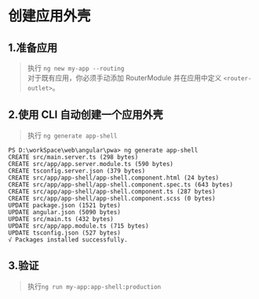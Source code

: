 # 创建应用外壳
## 1.准备应用
> 执行 ```ng new my-app --routing```  
> 对于既有应用，你必须手动添加 RouterModule 并在应用中定义 ```<router-outlet>```。
## 2.使用 CLI 自动创建一个应用外壳
> 执行 ```ng generate app-shell```
```
PS D:\workSpace\web\angular\pwa> ng generate app-shell
CREATE src/main.server.ts (298 bytes)
CREATE src/app/app.server.module.ts (590 bytes)
CREATE tsconfig.server.json (379 bytes)
CREATE src/app/app-shell/app-shell.component.html (24 bytes)
CREATE src/app/app-shell/app-shell.component.spec.ts (643 bytes)
CREATE src/app/app-shell/app-shell.component.ts (287 bytes)
CREATE src/app/app-shell/app-shell.component.scss (0 bytes)
UPDATE package.json (1521 bytes)
UPDATE angular.json (5090 bytes)
UPDATE src/main.ts (432 bytes)
UPDATE src/app/app.module.ts (715 bytes)
UPDATE tsconfig.json (527 bytes)
√ Packages installed successfully.
```
## 3.验证
> 执行```ng run my-app:app-shell:production```